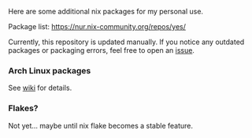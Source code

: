 Here are some additional nix packages for my personal use.

Package list: https://nur.nix-community.org/repos/yes/

Currently, this repository is updated manually. If you notice any outdated packages or packaging errors, feel free to open an [issue](https://github.com/SamLukeYes/nix-custom-packages/issues).

### Arch Linux packages

See [wiki](https://github.com/SamLukeYes/nix-custom-packages/wiki/Arch-Linux-packages) for details.

### Flakes?
Not yet... maybe until nix flake becomes a stable feature.